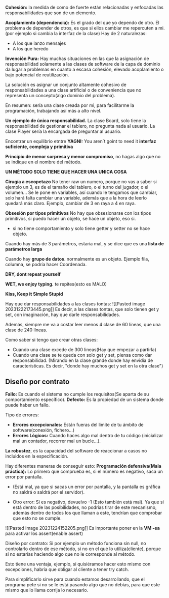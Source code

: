 **Cohesión:** la medida de como de fuerte están relacionadas y enfocadas las responsabilidades que son de un elemento.

**Acoplamiento (dependencia):** Es el grado del que yo dependo de otro.
El problema de depender de otros, es que si ellos cambiar me repercuten a mi.(por ejemplo si cambia la interfaz de la clase)
Hay de 2 naturalezas:
- A los que lanzo mensajes
- A los que heredo


**Invención Pura:** Hay muchas situaciones en las que la asignación de responsabilidad solamente a las clases de software de la capa de dominio da lugar a problemas en cuanto a escasa cohesión, elevado acoplamiento o bajo potencial de reutilización.

La solución es asignar un conjunto altamente cohesivo de responsabilidades a una clase artificial o de conveniencia que no representa un concepto(algo dominio del problema).

En resumen: sería una clase creada por mi, para facilitarme la programación, trabajando así más a alto nivel.




**Un ejemplo de única responsabilidad.**
La clase Board, solo tiene la responsabilidad de gestionar el tablero, no pregunta nada al usuario.
La clase Player sería la encargada de preguntar al usuario.

Encontrar un equilibrio etntre
**YAGNI:** You aren´t goint to need it
**interfaz suficiente, compleja y primitiva**


**Principio de menor sorpresa y menor compromiso**, no hagas algo que no se indique en el nombre del método.

**UN MÉTODO SOLO TIENE QUE HACER UNA UNICA COSA**


**Cirugía a escopetazo**
No tener raw un numero, porque no vas a saber si ejemplo un 3, es de el tamaño del tablero, o el turno del jugador, o el volumen...
Se le pone en variables, así cuando le tengamos que cambiar, solo hará falta cambiar una variable, además que a la hora de leerlo quedará más claro.
Ejemplo, cambiar de 3 en raya a 4 en raya.

**Obsesión por tipos primitivos**
No hay que obsesionarse con los tipos primitivos, si puedo hacer un objeto, se hace un objeto, eso si. 
- si no tiene comportamiento y solo tiene getter y setter no se hace objeto.

Cuando hay más de 3 parámetros, estaría mal, y se dice que es una **lista de parámetros larga**

Cuando hay **grupo de datos**. normalmente es un objeto.
Ejemplo fila, columna, se podría hacer Coordenada.

**DRY, dont repeat yourself**

**WET,  we enjoy typing.** te repites(esto es MALO)


**Kiss, Keep it Simple Stupid**


Hay que dar responsabilidades a las clases tontas:
![[Pasted image 20231222173445.png]]
Es decir, a las clases tontas, que solo tienen get y set, con imaginación, hay que darle responsabilidades.

Además, siempre me va a costar leer menos 4 clase de 60 líneas, que una clase de 240 líneas.


Como saber si tengo que crear otras clases:
- Cuando una clase excede de 300 lineas(Hay que empezar a partirla)
- Cuando una clase se te queda con solo get y set, piensa como dar responsabilidad. (Mirando en la clase grande donde hay envidia de características. Es decir, "donde hay muchos get y set en la otra clase") 



## Diseño por contrato
**Fallo:** Es cuando el sistema no cumple los requisitos(Se aparta de su comportamiento específico).
**Defecto:** Es la propiedad de un sistema donde puede haber un fallo.

Tipo de errores:
- **Errores excepcionales:** Están fueras del limite de tu ámbito de software(conexión, fichero...)
- **Errores Lógicos:** Cuando haces algo mal dentro de tu código (inicializar mal un contador, recorrer mal un bucle...).

**La robustez**, es la capacidad del software de reaccionar a casos no incluidos en la especificación.

Hay diferentes maneras de conseguir esto:
**Programación defensiva(Mala práctica):** Lo primero que comprueba es, si el número es negativo, saca un error por pantalla. 
- (Está mal, ya que si sacas un error por pantalla, y la pantalla es gráfica  no saldrá o saldrá por el servidor).

- Otro error:
	Si es negativo, devuelvo -1 (Esto también está mal). Ya que si está dentro de las posibilidades, no podrías tirar de este mecanismo, además dentro de todos los que llaman a este, tendrían que comprobar que esto no se cumple.


![[Pasted image 20231224152205.png]]
Es importante poner en la **VM -ea** para activar los assert(enable assert)

Diseño por contrato: Si por ejemplo un método funciona sin null, no controlarlo dentro de ese método, si no en el qué lo utiliza(cliente), porque si no estarías haciendo algo que no le corresponde al método.

Esto tiene una ventaja, ejemplo, si quisiéramos hacer esto mismo con excepciones, habría que obligar al cliente a tener try catch.

Para simplificarlo sirve para cuando estamos desarrollando, que el programa pete si no se le está pasando algo que no debías, para que este mismo que lo llama corrija lo necesario.

